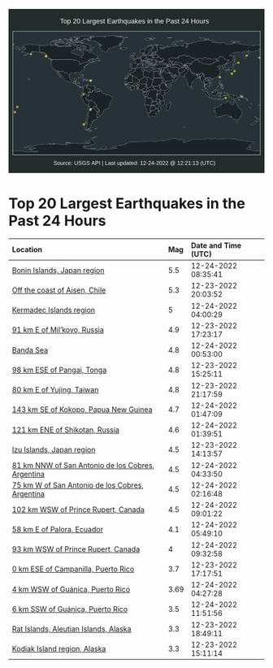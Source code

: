 ![Map](./map.png)

# Top 20 Largest Earthquakes in the Past 24 Hours

| Location | Mag | Date and Time (UTC) |
|:---|:---|:---|
| [Bonin Islands, Japan region](https://earthquake.usgs.gov/earthquakes/eventpage/us6000jbf0) | 5.5 | 12-24-2022 08:35:41 |
| [Off the coast of Aisen, Chile](https://earthquake.usgs.gov/earthquakes/eventpage/us6000jbc1) | 5.3 | 12-23-2022 20:03:52 |
| [Kermadec Islands region](https://earthquake.usgs.gov/earthquakes/eventpage/us6000jbdv) | 5 | 12-24-2022 04:00:29 |
| [91 km E of Mil’kovo, Russia](https://earthquake.usgs.gov/earthquakes/eventpage/us6000jbbe) | 4.9 | 12-23-2022 17:23:17 |
| [Banda Sea](https://earthquake.usgs.gov/earthquakes/eventpage/us6000jbd3) | 4.8 | 12-24-2022 00:53:00 |
| [98 km ESE of Pangai, Tonga](https://earthquake.usgs.gov/earthquakes/eventpage/us6000jbb0) | 4.8 | 12-23-2022 15:25:11 |
| [80 km E of Yujing, Taiwan](https://earthquake.usgs.gov/earthquakes/eventpage/us6000jbcc) | 4.8 | 12-23-2022 21:17:59 |
| [143 km SE of Kokopo, Papua New Guinea](https://earthquake.usgs.gov/earthquakes/eventpage/us6000jbdf) | 4.7 | 12-24-2022 01:47:09 |
| [121 km ENE of Shikotan, Russia](https://earthquake.usgs.gov/earthquakes/eventpage/us6000jbdc) | 4.6 | 12-24-2022 01:39:51 |
| [Izu Islands, Japan region](https://earthquake.usgs.gov/earthquakes/eventpage/us6000jbal) | 4.5 | 12-23-2022 14:13:57 |
| [81 km NNW of San Antonio de los Cobres, Argentina](https://earthquake.usgs.gov/earthquakes/eventpage/us6000jbe3) | 4.5 | 12-24-2022 04:33:50 |
| [75 km W of San Antonio de los Cobres, Argentina](https://earthquake.usgs.gov/earthquakes/eventpage/us6000jbdh) | 4.5 | 12-24-2022 02:16:48 |
| [102 km WSW of Prince Rupert, Canada](https://earthquake.usgs.gov/earthquakes/eventpage/us6000jbf4) | 4.5 | 12-24-2022 09:01:22 |
| [58 km E of Palora, Ecuador](https://earthquake.usgs.gov/earthquakes/eventpage/us6000jbeg) | 4.1 | 12-24-2022 05:49:10 |
| [93 km WSW of Prince Rupert, Canada](https://earthquake.usgs.gov/earthquakes/eventpage/us6000jbf8) | 4 | 12-24-2022 09:32:58 |
| [0 km ESE of Campanilla, Puerto Rico](https://earthquake.usgs.gov/earthquakes/eventpage/pr2022357000) | 3.7 | 12-23-2022 17:17:51 |
| [4 km WSW of Guánica, Puerto Rico](https://earthquake.usgs.gov/earthquakes/eventpage/pr2022358000) | 3.69 | 12-24-2022 04:27:28 |
| [6 km SSW of Guánica, Puerto Rico](https://earthquake.usgs.gov/earthquakes/eventpage/us6000jbfp) | 3.5 | 12-24-2022 11:51:56 |
| [Rat Islands, Aleutian Islands, Alaska](https://earthquake.usgs.gov/earthquakes/eventpage/ak022gepv87j) | 3.3 | 12-23-2022 18:49:11 |
| [Kodiak Island region, Alaska](https://earthquake.usgs.gov/earthquakes/eventpage/ak022genus8k) | 3.3 | 12-23-2022 15:11:14 |
